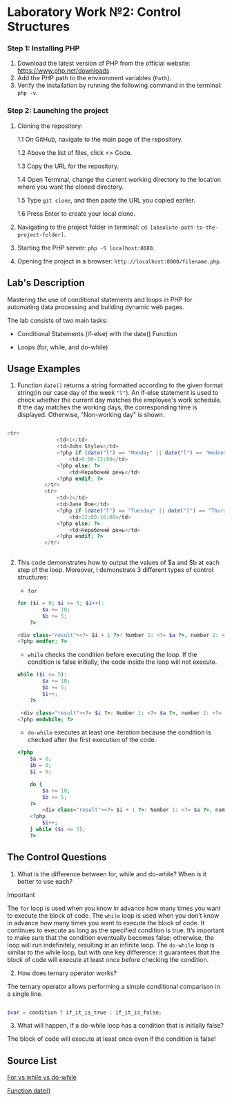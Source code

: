 # Laboratory Work №2: Control Structures

### Step 1: Installing PHP 

1. Download the latest version of PHP from the official website: https://www.php.net/downloads.
2. Add the PHP path to the environment variables (`Path`).
3. Verify the installation by running the following command in the terminal: `php -v`.

### Step 2: Launching the project

1. Cloning the repository:

   1.1 On GitHub, navigate to the main page of the repository.

   1.2 Above the list of files, click <> Code.
   
   1.3 Copy the URL for the repository.

   1.4 Open Terminal, сhange the current working directory to the location where you want the cloned directory.

   1.5 Type `git clone`, and then paste the URL you copied earlier.

   1.6 Press Enter to create your local clone.
3. Navigating to the project folder in terminal: `cd [absolute-path-to-the-project-folder]`.
4. Starting the PHP server: `php -S localhost:8080`.
5. Opening the project in a browser: `http://localhost:8000/filename.php`.

## Lab's Description

Mastering the use of conditional statements and loops in PHP for automating data processing and building dynamic web pages.

The lab consists of two main tasks:

   - Conditional Statements (if-else) with the date() Function
   
   - Loops (for, while, and do-while)


## Usage Examples

1. Function `date()` returns a string formatted according to the given format string(in our case day of the week `"l"`).
An if-else statement is used to check whether the current day matches the employee's work schedule. 
If the day matches the working days, the corresponding time is displayed. Otherwise, "Non-working day" is shown. 

```php

<tr>
                <td>1</td>
                <td>John Styles</td>
                <?php if (date("l") == "Monday" || date("l") == "Wednesday" || date("l") == "Friday"): ?>
                    <td>8:00-12:00</td>
                <?php else: ?>
                    <td>Нерабочий день</td>
                <?php endif; ?>
            </tr>
            <tr>
                <td>2</td>
                <td>Jane Doe</td>
                <?php if (date("l") == "Tuesday" || date("l") == "Thursday" || date("l") == "Saturday"): ?>
                    <td>12:00-16:00</td>
                <?php else: ?>
                    <td>Нерабочий день</td>
                <?php endif; ?>
            </tr>
        
```

2. This code demonstrates how to output the values of $a and $b at each step of the loop. Moreover, I demonstrate 3 different types of control structures:

    - `for`


    ```php
    for ($i = 0; $i <= 5; $i++):
            $a += 10;
            $b += 5;
        ?>

    <div class="result"><?= $i + 1 ?>: Number 1: <?= $a ?>, number 2: <?= $b ?></div>
    <?php endfor; ?>
    ```

    - `while` checks the condition before executing the loop. If the condition is false initially, the code inside the loop will not execute.


    ```php
    while ($i <= 5):
            $a += 10;
            $b += 5;
            $i++;
        ?>

     <div class="result"><?= $i ?>: Number 1: <?= $a ?>, number 2: <?= $b ?></div>
    <?php endwhile; ?>
    ```

    - `do-while` executes at least one iteration because the condition is checked after the first execution of the code.


    ```php
    <?php
        $a = 0;
        $b = 0;
        $i = 0;

        do {
            $a += 10;
            $b += 5;
        ?>
            <div class="result"><?= $i + 1 ?>: Number 1: <?= $a ?>, number 2: <?= $b ?></div>
        <?php
            $i++;
        } while ($i <= 5);
        ?>
    ```

## The Control Questions

1. What is the difference between for, while and do-while? When is it better to use each?

> [!IMPORTANT]
> The `for` loop is used when you know in advance how many times you want to execute the block of code.
> The `while` loop is used when you don’t know in advance how many times you want to execute the block of code. It continues to execute as long as the specified condition is true.
It’s important to make sure that the condition eventually becomes false; otherwise, the loop will run indefinitely, resulting in an infinite loop.
> The `do-while` loop is similar to the while loop, but with one key difference: it guarantees that the block of code will execute at least once before checking the condition.

2. How does ternary operator works?

The ternary operator allows performing a simple conditional comparison in a single line. 

```php

$var = condition ? if_it_is_true : if_it_is_false;

```

3. What will happen, if a do-while loop has a condition that is initially false?

The block of code will execute at least once even if the condition is false!

## Source List 

[For vs while vs do-while](https://www.geeksforgeeks.org/difference-between-for-while-and-do-while-loop-in-programming/)

[Function date()](https://www.php.net/manual/en/function.date.php)

















